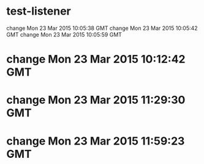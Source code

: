 # test-listener

change Mon 23 Mar 2015 10:05:38 GMT
change Mon 23 Mar 2015 10:05:42 GMT
change Mon 23 Mar 2015 10:05:59 GMT
# change Mon 23 Mar 2015 10:12:42 GMT
# change Mon 23 Mar 2015 11:29:30 GMT
# change Mon 23 Mar 2015 11:59:23 GMT
